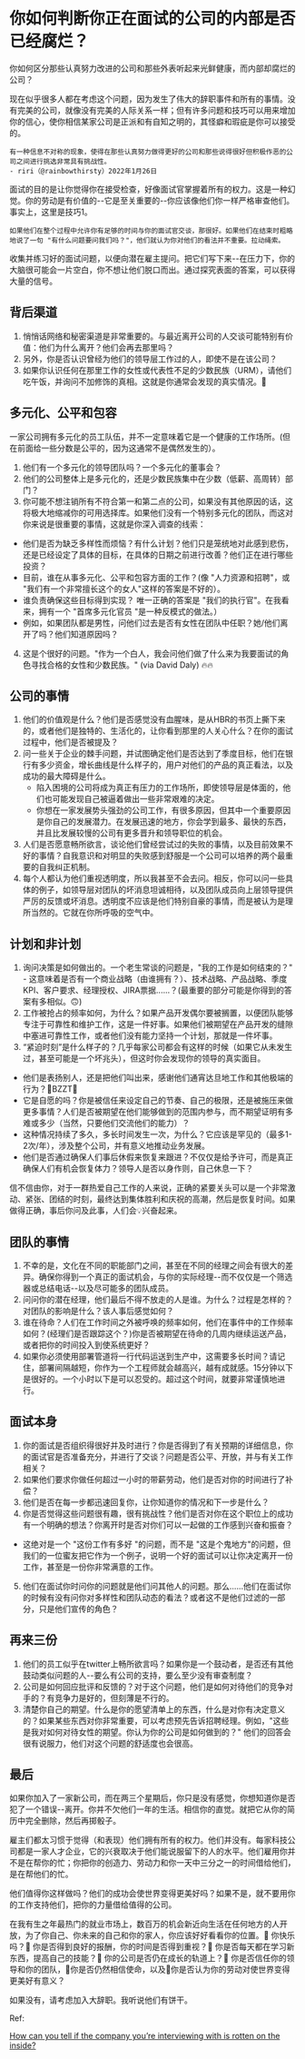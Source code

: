 # 你如何判断你正在面试的公司的内部是否已经腐烂？

你如何区分那些认真努力改进的公司和那些外表听起来光鲜健康，而内部却腐烂的公司？

现在似乎很多人都在考虑这个问题，因为发生了伟大的辞职事件和所有的事情。没有完美的公司，就像没有完美的人际关系一样；但有许多问题和技巧可以用来增加你的信心，使你相信某家公司是正派和有自知之明的，其怪癖和瑕疵是你可以接受的。

    有一种信息不对称的现象，使得在那些认真努力做得更好的公司和那些说得很好但积极作恶的公司之间进行挑选非常具有挑战性。
    - riri（@rainbowthirsty）2022年1月26日

面试的目的是让你觉得你在接受检查，好像面试官掌握着所有的权力。这是一种幻觉。你的劳动是有价值的--它是至关重要的--你应该像他们你一样严格审查他们。事实上，这里是技巧1。

    如果他们在整个过程中允许你有足够的时间与你的面试官交谈，那很好。如果他们在结束时粗略地说了一句 "有什么问题要问我们吗？"，他们就认为你对他们的看法并不重要。拉动绳索。

收集并练习好的面试问题，以便向潜在雇主提问。把它们写下来--在压力下，你的大脑很可能会一片空白，你不想让他们脱口而出。通过探究表面的答案，可以获得大量的信号。

## 背后渠道

1. 悄悄话网络和秘密渠道是非常重要的。与最近离开公司的人交谈可能特别有价值：他们为什么离开？他们会再去那里吗？
2. 另外，你是否认识曾经为他们的领导层工作过的人，即使不是在该公司？
3. 如果你认识任何在那里工作的女性或代表性不足的少数民族（URM），请他们吃午饭，并询问不加修饰的真相。这就是你通常会发现的真实情况。🥂

## 多元化、公平和包容

一家公司拥有多元化的员工队伍，并不一定意味着它是一个健康的工作场所。(但在前面给一些分数是公平的，因为这通常不是偶然发生的）。


1. 他们有一个多元化的领导团队吗？一个多元化的董事会？
2. 他们的公司整体上是多元化的，还是少数民族集中在少数（低薪、高周转）部门？
3. 你可能不想注销所有不符合第一和第二点的公司，如果没有其他原因的话，这将极大地缩减你的可用选择库。如果他们没有一个特别多元化的团队，而这对你来说是很重要的事情，这就是你深入调查的线索：

* 他们是否为缺乏多样性而烦恼？有什么计划？他们只是笼统地对此感到悲伤，还是已经设定了具体的目标，在具体的日期之前进行改善？他们正在进行哪些投资？
* 目前，谁在从事多元化、公平和包容方面的工作？(像 "人力资源和招聘"，或 "我们有一个非常擅长这个的女人"这样的答案是不好的）。
* 谁负责确保这些目标得到实现？ 唯一正确的答案是 "我们的执行官"。在我看来，拥有一个 "首席多元化官员 "是一种反模式的做法。）
* 例如，如果团队都是男性，问他们过去是否有女性在团队中任职？她/他们离开了吗？他们知道原因吗？

4. 这是个很好的问题。"作为一个白人，我会问他们做了什么来为我要面试的角色寻找合格的女性和少数民族。" (via David Daly) 🔥🔥

## 公司的事情

1. 他们的价值观是什么？他们是否感觉没有血腥味，是从HBR的书页上撕下来的，或者他们是独特的、生活化的，让你看到那里的人关心什么？在你的面试过程中，他们是否被提及？
2. 问一些关于企业的棘手问题，并试图确定他们是否达到了季度目标，他们在银行有多少资金，增长曲线是什么样子的，用户对他们的产品的真正看法，以及成功的最大障碍是什么。
    * 陷入困境的公司将成为真正有压力的工作场所，即使领导层是体面的，他们也可能发现自己被逼着做出一些非常艰难的决定。
    * 你想在一家发展势头强劲的公司工作，有很多原因，但其中一个重要原因是你自己的发展潜力。在发展迅速的地方，你会学到最多、最快的东西，并且比发展较慢的公司有更多晋升和领导职位的机会。
3. 人们是否愿意畅所欲言，谈论他们曾经尝试过的失败的事情，以及目前效果不好的事情？自我意识和对明显的失败感到舒服是一个公司可以培养的两个最重要的自我纠正机制。
4. 每个人都认为他们重视透明度，所以我甚至不会去问。相反，你可以问一些具体的例子，如领导层对团队的坏消息坦诚相待，以及团队成员向上层领导提供严厉的反馈或坏消息。透明度不应该是他们特别自豪的事情，而是被认为是理所当然的。它就在你所呼吸的空气中。

## 计划和非计划

1. 询问决策是如何做出的。一个老生常谈的问题是，"我的工作是如何结束的？" - 这意味着是否有一个商业战略（由谁拥有？）、技术战略、产品战略、季度KPI、客户要求、经理授权、JIRA票据......？(最重要的部分可能是你得到的答案有多相似。🙃)
2. 工作被抢占的频率如何，为什么？如果产品开发偶尔要被搁置，以便团队能够专注于可靠性和维护工作，这是一件好事。如果他们被期望在产品开发的缝隙中塞进可靠性工作，或者他们没有能力坚持一个计划，那就是一件坏事。
3. “紧迫时刻”是什么样子的？几乎每家公司都会有这样的时候（如果它从未发生过，甚至可能是一个坏兆头），但这时你会发现你的领导的真实面目。
* 他们是表扬别人，还是把他们叫出来，感谢他们通宵达旦地工作和其他极端的行为？🚨BZZT🚨
* 它是自愿的吗？你是被信任来设定自己的节奏、自己的极限，还是被施压来做更多事情？人们是否被期望在他们能够做到的范围内参与，而不期望证明有多难或多少（当然，只要他们交流他们的能力）？
* 这种情况持续了多久，多长时间发生一次，为什么？它应该是罕见的（最多1-2次/年），涉及整个公司，并有意义地推动业务发展。
* 他们是否通过确保人们事后休假来恢复来跟进？不仅仅是给予许可，而是真正确保人们有机会恢复体力？领导人是否以身作则，自己休息一下？

信不信由你，对于一群热爱自己工作的人来说，正确的紧要关头可以是一个非常激动、紧张、团结的时刻，最终达到集体胜利和庆祝的高潮，然后是恢复时间。如果做得正确，事后你问及此事，人们会💡兴奋起来。

## 团队的事情

1. 不幸的是，文化在不同的职能部门之间，甚至在不同的经理之间会有很大的差异。确保你得到一个真正的面试机会，与你的实际经理--而不仅仅是一个筛选器或总结电话--以及尽可能多的团队成员。
2. 问问你的潜在经理，他们最后不得不放走的人是谁。为什么？过程是怎样的？对团队的影响是什么？该人事后感觉如何？
3. 谁在待命？人们在工作时间之外被呼唤的频率如何，他们在事件中的工作频率如何？(经理们是否跟踪这个？)你是否被期望在待命的几周内继续运送产品，或者把你的时间投入到使系统更好？
4. 如果你必须使用部署管道将一行代码运送到生产中，这需要多长时间？请记住，部署间隔越短，你作为一个工程师就会越高兴，越有成就感。15分钟以下是很好的。一个小时以下是可以忍受的。超过这个时间，就要非常谨慎地进行。

## 面试本身

1. 你的面试是否组织得很好并及时进行？你是否得到了有关预期的详细信息，你的面试官是否准备充分，并进行了交谈？问题是否公平、开放，并与有关工作相关？
2. 如果他们要求你做任何超过一小时的带薪劳动，他们是否对你的时间进行了补偿？
3. 他们是否在每一步都迅速回复你，让你知道你的情况和下一步是什么？
4. 你是否觉得这些问题很有趣，很有挑战性？他们是否对你在这个职位上的成功有一个明确的想法？你离开时是否对你们可以一起做的工作感到兴奋和振奋？
* 这绝对是一个 "这份工作有多好 "的问题，而不是 "这是个鬼地方"的问题，但我们的一位蜜友把它作为一个例子，说明一个好的面试可以让你决定离开一份工作，甚至是一份你非常满意的工作。
5. 他们在面试你时问你的问题就是他们问其他人的问题。那么......他们在面试你的时候有没有问你对多样性和团队动态的看法？或者这不是他们过滤的一部分，只是他们宣传的角色？

## 再来三份

1. 他们的员工似乎在twitter上畅所欲言吗？如果你是一个鼓动者，是否还有其他鼓动类似问题的人--要么有公司的支持，要么至少没有审查制度？
2. 公司是如何回应批评和反馈的？对于这个问题，他们是如何对待他们的竞争对手的？有竞争力是好的，但刻薄是不行的。
3. 清楚你自己的期望。什么是你的愿望清单上的东西，什么是对你有决定意义的？如果某些东西对你非常重要，可以考虑预先告诉招聘经理。例如，"这些是我对如何对待女性的期望。你认为你的公司是如何做到的？" 他们的回答会很有说服力，他们对这个问题的舒适度也会很高。

## 最后

如果你加入了一家新公司，而在两三个星期后，你只是没有感觉，你想知道你是否犯了一个错误--离开。你并不欠他们一年的生活。相信你的直觉。就把它从你的简历中完全删除，然后再掷骰子。

雇主们都太习惯于觉得（和表现）他们拥有所有的权力。他们并没有。每家科技公司都是一家人才企业，它的兴衰取决于他们能说服留下的人的水平。他们雇用你并不是在帮你的忙；你把你的创造力、劳动力和你一天中三分之一的时间借给他们，是在帮他们的忙。

他们值得你这样做吗？他们的成功会使世界变得更美好吗？如果不是，就不要用你的工作支持他们，把你的力量借给值得的公司。

在我有生之年最热门的就业市场上，数百万的机会新近向生活在任何地方的人开放，为了你自己、你未来的自己和你的家人，你应该好好看看你的位置。🍄 你快乐吗？🍄 你是否得到良好的报酬，你的时间是否得到重视？🍄 你是否每天都在学习新东西，提高自己的技能？🍄 你的公司是否仍在成长的轨道上？🍄 你是否信任你的领导和你的团队，🍄你是否仍然相信使命，以及🍄你是否认为你的劳动对使世界变得更美好有意义？

如果没有，请考虑加入大辞职。我听说他们有饼干。

Ref:

[How can you tell if the company you’re interviewing with is rotten on the inside?](https://charity.wtf/2022/01/29/how-can-you-tell-if-the-company-youre-interviewing-with-is-rotten-on-the-inside/)

